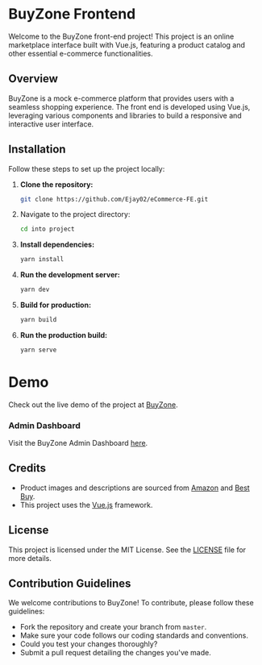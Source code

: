 # BuyZone Frontend

Welcome to the BuyZone front-end project! This project is an online marketplace interface built with Vue.js, featuring a product catalog and other essential e-commerce functionalities.

## Overview

BuyZone is a mock e-commerce platform that provides users with a seamless shopping experience. The front end is developed using Vue.js, leveraging various components and libraries to build a responsive and interactive user interface. 

## Installation

Follow these steps to set up the project locally:

1. **Clone the repository:**
    ```sh
    git clone https://github.com/Ejay02/eCommerce-FE.git
    ```

2. Navigate to the project directory:
   ```sh
   cd into project
   ```

3. **Install dependencies:**
    ```sh
    yarn install
    ```

4. **Run the development server:**
    ```sh
    yarn dev
    ```

5. **Build for production:**
    ```sh
    yarn build
    ```

6. **Run the production build:**
    ```sh
    yarn serve
    ```

# Demo

Check out the live demo of the project at [BuyZone](https://buyzone-demo.netlify.app/).

### Admin Dashboard

Visit the BuyZone Admin Dashboard [here](https://buyzone-admin-dashboard.netlify.app/).

## Credits

- Product images and descriptions are sourced from [Amazon](https://www.amazon.com/) and [Best Buy](https://www.bestbuy.com/).
- This project uses the [Vue.js](https://vuejs.org/) framework.

## License

This project is licensed under the MIT License. See the [LICENSE](LICENSE) file for more details.

## Contribution Guidelines

We welcome contributions to BuyZone! To contribute, please follow these guidelines:
- Fork the repository and create your branch from `master`.
- Make sure your code follows our coding standards and conventions.
- Could you test your changes thoroughly?
- Submit a pull request detailing the changes you've made.


